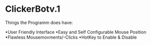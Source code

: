 # ClickerBotv.1


Things the Programm does have:

•User Friendly Interface
•Easy and Self Configurable Mouse Position
•Flawless Mousemovments/-Clicks
•HotKey to Enable & Disable
